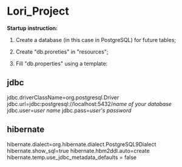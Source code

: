 # Lori_Project

**Startup instruction:**

1) Create a database (in this case in PostgreSQL) for future tables;

2) Create "db.proreties" in "resources";

3) Fill "db.properties" using a template:

## jdbc
jdbc.driverClassName=org.postgresql.Driver
jdbc.url=jdbc:postgresql://localhost:5432/*name of your database*
jdbc.user=*user name*
jdbc.pass=*user's password*

## hibernate
hibernate.dialect=org.hibernate.dialect.PostgreSQL9Dialect
hibernate.show_sql=true
hibernate.hbm2ddl.auto=create
hibernate.temp.use_jdbc_metadata_defaults = false
